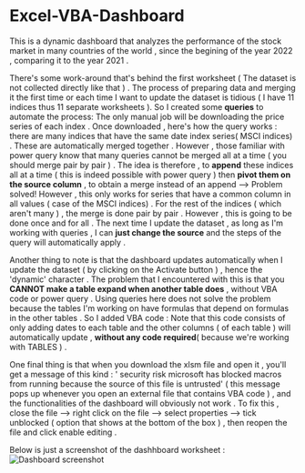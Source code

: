 # Excel-VBA-Dashboard
This is a dynamic dashboard that analyzes the performance of the stock market in many countries of the world , since the begining of the year 2022 , comparing it to the year 2021 .  

There's some work-around that's behind the first worksheet ( The dataset is not collected directly like that ) . The process of preparing data and merging it the first time or 
each time I want to update the dataset is tidious ( I have 11  indices thus 11 separate worksheets ). So I created some <b>queries</b> to automate the process: The only manual job will be downloading the price series of each 
index . Once downloaded , here's how the query works : there are many indices that have the same date index series( MSCI indices) . These are automatically merged together
. However , those familiar with power query know that many queries cannot be merged all at a time ( you should merge pair by pair ) . The idea is therefore , to <b>append</b> 
these indices all at a time ( this is indeed possible with power query ) then <b>pivot them on the source column</b> , to obtain a merge instead of an append --> Problem solved! 
However , this only works for series that have a common column in all values ( case of the MSCI indices) .  For the rest of the indices ( which aren't many ) , the merge 
is done pair by pair . However , this is going to be done once and for all . The next time I update the dataset , as long as I'm working with queries , I can <b>just change
the source</b> and the steps of the query will automatically apply . 

Another thing to note is that the dashboard updates automatically when I update the dataset ( by clicking on the Activate button ) ,  hence the 'dynamic' character . The problem that I encountered with this is
that you <b>CANNOT make a table expand when another table does</b> , without VBA code or power query . Using queries here does not solve the problem because the tables I'm working
on have formulas that depend on formulas in the other tables . So I added VBA code : Note that this code consists of only adding dates to each table and the other columns ( of each table ) 
will automatically update , <b>without any code required</b>( because we're working with TABLES ) . 

One final thing is that when you download the xlsm file and open it , you'll get a message of this kind : '
security risk microsoft has blocked macros from running because the source of this file is untrusted' ( this message pops up whenever you open an external file that contains VBA code )  , and the functionalities of the dashboard will obviously not work . To fix this , close the file --> right click on the file --> select properties --> tick unblocked ( option that shows at the bottom of the box ) , then reopen the file and click enable editing . 

Below is just a screenshot of the dashhboard worksheet : 
![Dashboard screenshot](https://user-images.githubusercontent.com/69468586/185947784-a4bba21f-8dec-4a0e-95ee-ee8165ad1d52.PNG)


